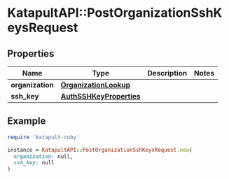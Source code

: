 # KatapultAPI::PostOrganizationSshKeysRequest

## Properties

| Name | Type | Description | Notes |
| ---- | ---- | ----------- | ----- |
| **organization** | [**OrganizationLookup**](OrganizationLookup.md) |  |  |
| **ssh_key** | [**AuthSSHKeyProperties**](AuthSSHKeyProperties.md) |  |  |

## Example

```ruby
require 'katapult-ruby'

instance = KatapultAPI::PostOrganizationSshKeysRequest.new(
  organization: null,
  ssh_key: null
)
```

